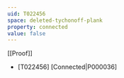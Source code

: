 ```yaml
---
uid: T022456
space: deleted-tychonoff-plank
property: connected
value: false
---
```

[[Proof]]

* [T022456] [Connected|P000036]


